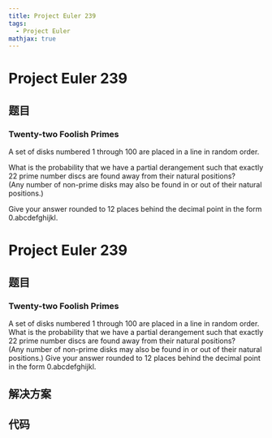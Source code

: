 ```yaml
---
title: Project Euler 239
tags:
  - Project Euler
mathjax: true
---
```

<escape><!-- more --></escape>
    
# Project Euler 239
## 题目
### Twenty-two Foolish Primes


A set of disks numbered 1 through 100 are placed in a line in random order.

What is the probability that we have a partial derangement such that exactly 22 prime number discs are found away from their natural positions?<br />
(Any number of non-prime disks may also be found in or out of their natural positions.)

Give your answer rounded to 12 places behind the decimal point in the form 0.abcdefghijkl.



# Project Euler 239
## 题目
### Twenty-two Foolish Primes

A set of disks numbered 1 through 100 are placed in a line in random order.
What is the probability that we have a partial derangement such that exactly 22 prime number discs are found away from their natural positions?<br>(Any number of non-prime disks may also be found in or out of their natural positions.)
Give your answer rounded to 12 places behind the decimal point in the form 0.abcdefghijkl.


## 解决方案


## 代码


